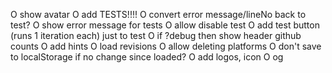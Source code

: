 O show avatar
O add TESTS!!!!
O convert error message/lineNo back to test?
O show error message for tests
O allow disable test
O add test button (runs 1 iteration each) just to test
O if ?debug then show header github counts
O add hints
O load revisions
O allow deleting platforms
O don't save to localStorage if no change since loaded?
O add logos, icon
  O og